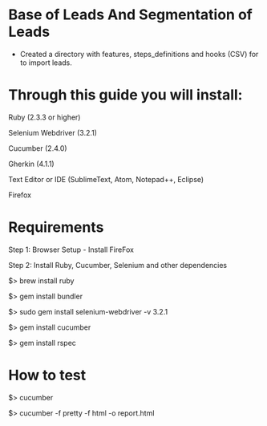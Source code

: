 # Base of Leads And Segmentation of Leads

- Created a directory with features, steps_definitions and hooks (CSV) for to import leads.

# Through this guide you will install: 

Ruby (2.3.3 or higher)

Selenium Webdriver (3.2.1) 

Cucumber (2.4.0)

Gherkin (4.1.1)

Text Editor or IDE (SublimeText, Atom, Notepad++, Eclipse)

Firefox 


# Requirements

Step 1: Browser Setup - Install FireFox

Step 2: Install Ruby, Cucumber, Selenium and other dependencies

$> brew install ruby

$> gem install bundler

$> sudo gem install selenium-webdriver -v 3.2.1

$> gem install cucumber

$> gem install rspec

# How to test

$> cucumber

$> cucumber -f pretty -f html -o report.html
